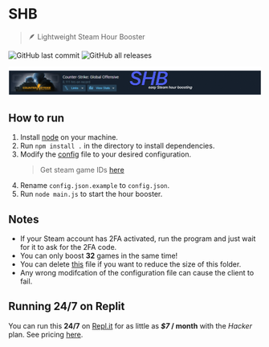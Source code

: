 # SHB 
> 🪶 Lightweight Steam Hour Booster

![GitHub last commit](https://img.shields.io/github/last-commit/8xu/shb) ![GitHub all releases](https://img.shields.io/github/downloads/8xu/SHB/total)

![Header Image](/media/header.png)


## How to run

1. Install [node](https://nodejs.org/en/) on your machine.
2. Run `npm install .` in the directory to install dependencies.
3. Modify the [config](./config.json.example) file to your desired configuration.
    > Get steam game IDs [here](https://steamdb.info/apps/)
4. Rename `config.json.example` to `config.json`.
5. Run `node main.js` to start the hour booster.

## Notes
- If your Steam account has 2FA activated, run the program and just wait for it to ask for the 2FA code.
- You can only boost **32** games in the same time!
- You can delete [this](media) file if you want to reduce the size of this folder.
- Any wrong modifcation of the configuration file can cause the client to fail.

## Running 24/7 on Replit
You can run this **24/7** on [Repl.it](https://replit.com/) for as little as ***$7* / month** with the *Hacker* plan. See pricing [here](https://replit.com/site/pricing).